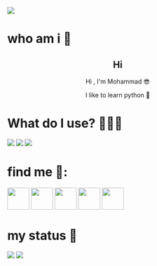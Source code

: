 <p>
    <img src="https://github.com/mohwmmad86/mohwmmad86/blob/03e0ddd1cbe3c1301c9b892f2157cbf0918c150c/icons/Banner.png">
</p>


# who am i 👤
<h2 align="center" >Hi</h2>
<p align="center" >Hi , I'm Mohammad 😎</p>
<p  align="center" >I like to learn python 🐍</p>


# What do I use? 👨🏻‍💻

<p>
    <img src="https://img.shields.io/badge/python-27015E?style=for-the-badge&logo=python&logoColor=F700FF">
    <img src="https://img.shields.io/badge/Linux-27015E?style=for-the-badge&logo=linux&logoColor=F700FF">
    <img src="https://img.shields.io/badge/mysql-27015E.svg?style=for-the-badge&logo=mysql&logoColor=F700FF">
</p>

# find me 🧐:

<a href="https://t.me/mohwmmad86"><img src="https://github.com/mohwmmad86/mohwmmad86/blob/86fa88d9f3c0b8118c06440a948fad1b51809612/icons/telegram.png" width="50px"></a> 
<a href="https://www.linkedin.com/in/mohwmmad86"> <img src="https://github.com/mohwmmad86/mohwmmad86/blob/e7bff72d0951783899aa954890737f1882f30a00/icons/linkedin.png" width="50px"></a>
<a href="https://instagram.com/mohwmmad86"><img src="https://github.com/mohwmmad86/mohwmmad86/blob/86fa88d9f3c0b8118c06440a948fad1b51809612/icons/instagram.png" width="50px"></a> 
<a href="https://x.com/mohwmmad86"><img src="https://github.com/mohwmmad86/mohwmmad86/blob/86fa88d9f3c0b8118c06440a948fad1b51809612/icons/x.png" width="50px"></a> 
<a href="https://reddit.com/u/mohwmmad86"><img src="https://github.com/mohwmmad86/mohwmmad86/blob/86fa88d9f3c0b8118c06440a948fad1b51809612/icons/reddit.png" width="50px"></a> 



# my status 👀

<p>
    <img src="https://github-readme-stats.vercel.app/api?username=mohwmmad86&show_icons=false&theme=tokyonight">
    <img src="https://github-readme-stats.vercel.app/api/top-langs/?username=mohwmmad86&layout=compact&theme=tokyonight">
</p>
